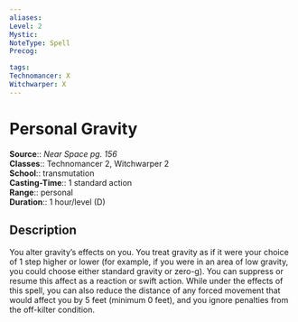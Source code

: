 ```yaml
---
aliases: 
Level: 2
Mystic: 
NoteType: Spell
Precog: 

tags: 
Technomancer: X
Witchwarper: X
---
```


# Personal Gravity

**Source**:: _Near Space pg. 156_  
**Classes**:: Technomancer 2, Witchwarper 2  
**School**:: transmutation  
**Casting-Time**:: 1 standard action  
**Range**:: personal  
**Duration**:: 1 hour/level (D)  

## Description

You alter gravity’s effects on you. You treat gravity as if it were your choice of 1 step higher or lower (for example, if you were in an area of low gravity, you could choose either standard gravity or zero-g). You can suppress or resume this affect as a reaction or swift action. While under the effects of this spell, you can also reduce the distance of any forced movement that would affect you by 5 feet (minimum 0 feet), and you ignore penalties from the off-kilter condition.
